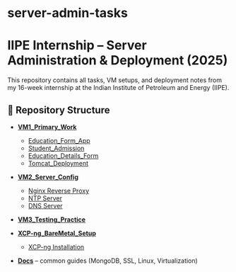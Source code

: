 # server-admin-tasks
# IIPE Internship – Server Administration & Deployment (2025)

This repository contains all tasks, VM setups, and deployment notes from my 16-week internship at the Indian Institute of Petroleum and Energy (IIPE).

## 📂 Repository Structure
- **[VM1_Primary_Work](./VM1_Primary_Work/)**  
  - [Education_Form_App](./VM1_Primary_Work/Education_Form_App/)  
  - [Student_Admission](./VM1_Primary_Work/Student_Admission/)  
  - [Education_Details_Form](./VM1_Primary_Work/Education_Details_Form/)  
  - [Tomcat_Deployment](./VM1_Primary_Work/Tomcat_Deployment/)  

- **[VM2_Server_Config](./VM2_Server_Config/)**  
  - [Nginx Reverse Proxy](./VM2_Server_Config/Nginx_Reverse_Proxy/)  
  - [NTP Server](./VM2_Server_Config/NTP_Server/)  
  - [DNS Server](./VM2_Server_Config/DNS_Server/)  

- **[VM3_Testing_Practice](./VM3_Testing_Practice/)**  

- **[XCP-ng_BareMetal_Setup](./XCP-ng_BareMetal_Setup/)**  
  - [XCP-ng Installation](./XCP-ng_BareMetal_Setup/XCP-ng_Installation.md)  

- **[Docs](./Docs/)** – common guides (MongoDB, SSL, Linux, Virtualization)
